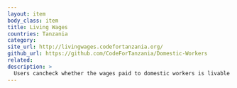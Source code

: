 ```yaml
---
layout: item
body_class: item
title: Living Wages
countries: Tanzania
category: 
site_url: http://livingwages.codefortanzania.org/
github_url: https://github.com/CodeForTanzania/Domestic-Workers
related: 
description: >
  Users cancheck whether the wages paid to domestic workers is livable in Tanzania.
---
```

